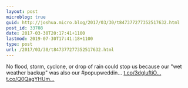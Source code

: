 ```yaml
---
layout: post
microblog: true
guid: http://joshua.micro.blog/2017/03/30/t847377277352517632.html
post_id: 33708
date: 2017-03-30T20:17:41+1100
lastmod: 2019-07-30T17:41:18+1100
type: post
url: /2017/03/30/t847377277352517632.html
---
```

No flood, storm, cyclone, or drop of rain could stop us because our "wet weather backup" was also our #popupweddin… [t.co/3dgluftiO...](https://t.co/3dgluftiOk) [t.co/Q0QagYHUm...](https://t.co/Q0QagYHUmS)

